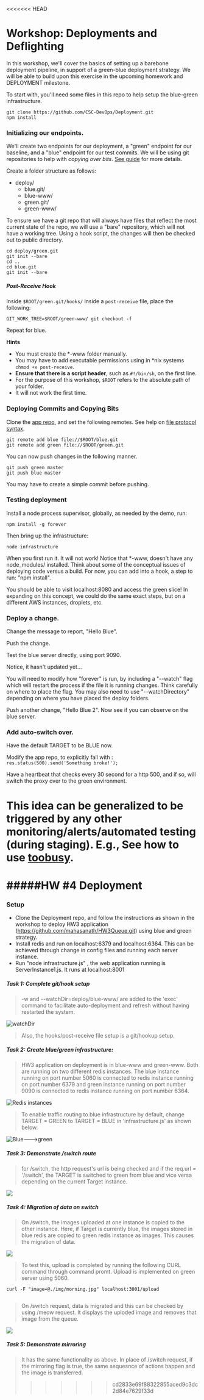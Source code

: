 <<<<<<< HEAD
# Workshop: Deployments and Deflighting

In this workshop, we'll cover the basics of setting up a barebone deployment pipeline, in support of a green-blue deployment strategy.  We will be able to build upon this exercise in the upcoming homework and DEPLOYMENT milestone.

To start with, you'll need some files in this repo to help setup the blue-green infrastructure.

    git clone https://github.com/CSC-DevOps/Deployment.git
    npm install

### Initializing our endpoints.

We'll create two endpoints for our deployment, a "green" endpoint for our baseline, and a "blue" endpoint for our test commits.  We will be using git repositories to help with *copying over bits*.  [See guide](http://toroid.org/ams/git-website-howto) for more details.

Create a folder structure as follows:

* deploy/
  * blue.git/
  * blue-www/
  * green.git/
  * green-www/

To ensure we have a git repo that will always have files that reflect the most current state of the repo, we will use a "bare" repository, which will not have a working tree.  Using a hook script, the changes will then be checked out to public directory.

    cd deploy/green.git
    git init --bare
    cd ..
    cd blue.git
    git init --bare

##### Post-Receive Hook

Inside `$ROOT/green.git/hooks/` inside a `post-receive` file, place the following:

    GIT_WORK_TREE=$ROOT/green-www/ git checkout -f

Repeat for blue.

**Hints**

* You must create the *-www folder manually.
* You may have to add executable permissions using in *nix systems `chmod +x post-receive`.
* **Ensure that there is a script header**, such as `#!/bin/sh`, on the first line.
* For the purpose of this workshop, `$ROOT` refers to the absolute path of your folder.
* It will not work the first time.

### Deploying Commits and Copying Bits

Clone the [app repo](https://github.com/CSC-DevOps/App), and set the following remotes.  See help on [file protocol syntax](http://en.wikipedia.org/wiki/File_URI_scheme#Format).

    git remote add blue file://$ROOT/blue.git
    git remote add green file://$ROOT/green.git

You can now push changes in the following manner.

    git push green master
    git push blue master

You may have to create a simple commit before pushing.

### Testing deployment

Install a node process supervisor, globally, as needed by the demo, run:

    npm install -g forever

Then bring up the infrastructure:

    node infrastructure

When you first run it.  It will not work!  Notice that *-www, doesn't have any node_modules/ installed.  Think about some of the conceptual issues of deploying code versus a build.  For now, you can add into a hook, a step to run: "npm install".

You should be able to visit localhost:8080 and access the green slice!
In expanding on this concept, we could do the same exact steps, but on a different AWS instances, droplets, etc.

### Deploy a change.

Change the message to report, "Hello Blue".  

Push the change.

Test the blue server directly, using port 9090.

Notice, it hasn't updated yet...

You will need to modify how "forever" is run, by including a "--watch" flag which will restart the process if the file it is running changes.  Think carefully on where to place the flag.  You may also need to use "--watchDirectory" depending on where you have placed the deploy folders.

Push another change, "Hello Blue 2".  Now see if you can observe on the blue server.

### Add auto-switch over.

Have the default TARGET to be BLUE now.

Modify the app repo, to explicitly fail with : `res.status(500).send('Something broke!');`

Have a heartbeat that checks every 30 second for a http 500, and if so, will switch the proxy over to the green environment.

This idea can be generalized to be triggered by any other monitoring/alerts/automated testing (during staging). E.g., See how to use [toobusy](https://hacks.mozilla.org/2013/01/building-a-node-js-server-that-wont-melt-a-node-js-holiday-season-part-5/).
=======

#####HW #4 Deployment 
================

### Setup

* Clone the Deployment repo, and follow the instructions as shown in the workshop to deploy HW3 application (https://github.com/mahasanath/HW3Queue.git) using blue and green strategy.
* Install redis and run on localhost:6379 and localhost:6364. This can be achieved through change in config files and running each server instance.
* Run "node infrastructure.js" , the web application running is ServerInstance1.js. It runs at localhost:8001


##### Task 1: Complete git/hook setup     

> -w and --watchDir=deploy/blue-www/ are added to the 'exec' command to facilitate auto-deployment and refresh without having restarted the system. 

![watchDir](https://github.com/mahasanath/HW4Deployment/blob/master/snaps/exec_commands.png)


> Also, the hooks/post-receive file setup is a git/hookup setup.


##### Task 2: Create blue/green infrastructure:    

> HW3 application on deployment is in blue-www and green-www. Both are running on two different redis instances. The blue instance running on port number 5060 is connected to redis instance running on port number 6379 and green instance running on port number 9090 is connected to redis instance running on port number 6364. 

![Redis instances](https://github.com/mahasanath/HW4Deployment/blob/master/snaps/2_redis_instances.png)

> To enable traffic routing to blue infrastructure by default, change TARGET = GREEN to TARGET = BLUE in 'infrastructure.js' as shown below. 

![Blue--->green](https://github.com/mahasanath/HW4Deployment/blob/master/snaps/target.png)

##### Task 3: Demonstrate /switch route     

> for /switch, the http request's url is being checked and if the req.url = '/switch', the TARGET is switched to green from blue and vice versa depending on the current Target instance.

![](https://github.com/mahasanath/HW4Deployment/blob/master/snaps/switch.png)
   
##### Task 4: Migration of data on switch    

> On /switch, the images uploaded at one instance is copied to the other instance. Here, if Target is currently blue, 
the images stored in blue redis are copied to green redis instance as images. This causes the migration of data.

![](https://github.com/mahasanath/HW4Deployment/blob/master/snaps/meow.png) 

> To test this, upload is completed by running the following CURL command through command promt. Upload is implemented on green server using 5060.       

```
curl -F "image=@./img/morning.jpg" localhost:3001/upload  
   
```
> On /switch request, data is migrated and this can be checked by using /meow request. It displays the uploded image and removes that image from the queue.  

![](https://github.com/mahasanath/HW4Deployment/blob/master/snaps/meow_1.png)
    
##### Task 5: Demonstrate mirroring   

> It has the same functionality as above. In place of /switch request, if the mirroring flag is true, the same sequesnce of actions happen and the image is transferred.
>>>>>>> cd2833e69f88322855aced9c3dc2d84e7629f33d
